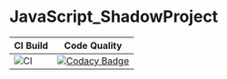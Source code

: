 # JavaScript_ShadowProject
|CI Build|Code Quality|
|--|--|
![CI](https://github.com/99002634/JavaScript_ShadowProject/workflows/CI/badge.svg)|[![Codacy Badge](https://api.codacy.com/project/badge/Grade/54b506beac924a32a6ad794bc7f94e86)](https://app.codacy.com/gh/99002634/JavaScript_ShadowProject?utm_source=github.com&utm_medium=referral&utm_content=99002634/JavaScript_ShadowProject&utm_campaign=Badge_Grade)
